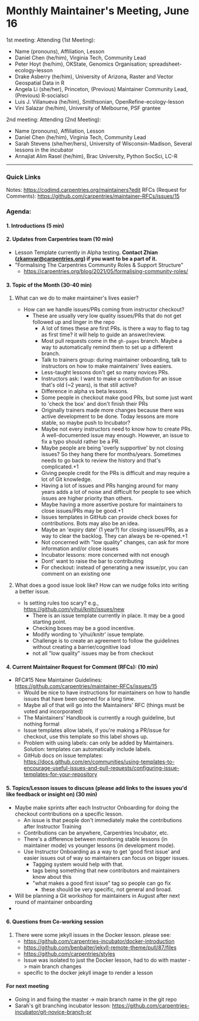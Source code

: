 # Monthly Maintainer's Meeting, June 16
1st meeting:
Attending (1st Meeting):

- Name (pronouns), Affiliation, Lesson
- Daniel Chen (he/him), Virginia Tech, Community Lead
- Peter Hoyt (he/him), OKState, Genomics Organisation; spreadsheet-ecology-lesson
- Drake Asberry (he/him), University of Arizona, Raster and Vector Geospatial Data in R 
- Angela Li (she/her), Princeton, (Previous) Maintainer Community Lead, (Previous) R-socialsci
- Luis J. Villanueva (he/him), Smithsonian, OpenRefine-ecology-lesson
- Vini Salazar (he/him), University of Melbourne, PSF grantee

2nd meeting:
Attending (2nd Meeting): 

- Name (pronouns), Affiliation, Lesson
- Daniel Chen (he/him), Virginia Tech, Community Lead
- Sarah Stevens (she/her/hers), University of Wisconsin-Madison, Several lessons in the incubator
- Annajiat Alim Rasel (he/him), Brac University, Python SocSci, LC-R

---

### Quick Links

Notes: https://codimd.carpentries.org/maintainers?edit
RFCs (Request for Comments): https://github.com/carpentries/maintainer-RFCs/issues/15


### Agenda:

#### 1. Introductions (5 min)

#### 2. Updates from Carpentries team (10 min)

 - Lesson Template currently in Alpha testing. **Contact Zhian (zkamvar@carpentries.org) if you want to be a part of it.**
 - "Formalising The Carpentries Community Roles & Support Structure"
     - https://carpentries.org/blog/2021/05/formalising-community-roles/

#### 3. Topic of the Month (30-40 min)

1. What can we do to make maintainer's lives easier?
    - How can we handle issues/PRs coming from instructor checkout?
        - These are usually very low quality issues/PRs that do not get followed up and linger in the repo
            - A lot of times these are first PRs. is there a way to flag to tag as first time? it will help to guide an answer/review.
            - Most pull requests come in the `gh-pages` branch. Maybe a way to automatically remind them to set up a different branch.
            - Talk to trainers group: during maintainer onboarding, talk to instructors on how to make maintainers' lives easiers.
            - Less-taught lessons don't get so many novices PRs.
            - Instructors ask: I want to make a contribution for an issue that's old (~2 years), is that still active?
            - Difference in alpha vs beta lessons.
            - Some people in checkout make good PRs, but some just want to 'check the box' and don't finish their PRs
            - Originally trainers made more changes because there was active development to be done. Today lessons are more stable, so maybe push to Incubator?
            - Maybe not every instructors need to know how to create PRs. A well-documented issue may enough. However, an issue to fix a typo should rather be a PR.
            - Maybe people are being 'overly supportive' by not closing issues? So they hang there for months/years. Sometimes needs to go back to review the history and that's complicated.+1
            - Giving people credit for the PRs is difficult and may require a lot of Git knowledge.
            - Having a lot of issues and PRs hanging around for many years adds a lot of noise and difficult for people to see which issues are higher priority than others.
            - Maybe having a more assertive posture for maintainers to close issues/PRs may be good.+1
            - Issues templates in GitHub can provide check boxes for contributions. Bots may also be an idea.
            - Maybe an 'expiry date' (1 year?) for closing issues/PRs, as a way to clear the backlog. They can always be re-opened.+1
            - Not concerned with "low quality" changes, can ask for more information and/or close issues
            - Incubator lessons: more concerned with not enough
            - Dont' want to raise the bar to contributing
            - For checkout: instead of generating a new issue/pr, you can comment on an existing one

2. What does a good issue look like? How can we nudge folks into writing a better issue.
    - Is setting rules too scary? e.g., https://github.com/yihui/knitr/issues/new
        - There is an issue template currently in place. It may be a good starting point.
        - Checking boxes may be a good incentive.
        - Modify wording to 'yihui/knitr' issue template.
        - Challenge is to create an agreement to follow the guidelines without creating a barrier/cognitive load
        - not all "low quality" issues may be from checkout
        
#### 4. Current Maintainer Request for Comment (RFCs): (10 min)

- RFC#15 New Maintainer Guidelines: https://github.com/carpentries/maintainer-RFCs/issues/15
    - Would be nice to have instructions for maintainers on how to handle issues that have been opened for a long time.
    - Maybe all of that will go into the Maintainers' RFC (things must be voted and incorporated)
    - The Maintainers' Handbook is currently a rough guideline, but nothing formal
    - Issue templates allow labels, if you're making a PR/issue for checkout, use this template so this label shows up.
    - Problem with using labels: can only be added by Maintainers. Solution: templates can automatically include labels.
    - GitHub docs on issue templates: https://docs.github.com/en/communities/using-templates-to-encourage-useful-issues-and-pull-requests/configuring-issue-templates-for-your-repository


#### 5. Topics/Lesson issues to discuss (please add links to the issues you'd like feedback or insight on) (30 min)

- Maybe make sprints after each Instructor Onboarding for doing the checkout contributions on a specific lesson.
    - An issue is that people don't immediately make the contributions after Instructor Training
    - Contributions can be anywhere, Carpentries Incubator, etc.
    - There's a difference between monitoring stable lessons (in maintainer mode) vs younger lessons (in development mode).
    - Use Instructor Onboarding as a way to get 'good first issue' and easier issues out of way so maintainers can focus on bigger issues.
        - Tagging system would help with that.
        - tags being something that new contributors and maintainers know about this
        - "what makes a good first issue" tag so people can go fix
            - these should be very specific, not general and broad.
- Will be planning a Git workshop for maintainers in August after next round of maintainer onboarding
- 
#### 6. Questions from Co-working session

1. There were some jekyll issues in the Docker lesson. please see:
    -  https://github.com/carpentries-incubator/docker-introduction
    -  https://github.com/benbalter/jekyll-remote-theme/pull/87/files
    -  https://github.com/carpentries/styles
    -  Issue was isolated to just the Docker lesson, had to do with master -> main branch changes
    -  specific to the docker jekyll image to render a lesson

#### For next meeting

- Going in and fixing the master -> main branch name in the git repo
- Sarah's git branching incubator lesson: https://github.com/carpentries-incubator/git-novice-branch-pr
